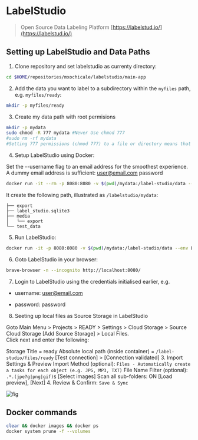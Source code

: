 # LabelStudio
> Open Source Data Labeling Platform [https://labelstud.io/](https://labelstud.io/)

## Setting up LabelStudio and Data Paths

1. Clone repository and set labelstudio as currenty directory:
```bash
cd $HOME/repositories/mxochicale/labelstudio/main-app

```

2. Add the data you want to label to a subdirectory within the `myfiles` path, e.g. `myfiles/ready`:
```bash
mkdir -p myfiles/ready
```

3. Create my data path with root permisions

```bash
mkdir -p mydata
sudo chmod -R 777 mydata #Never Use chmod 777
#sudo rm -rf mydata
#Setting 777 permissions (chmod 777) to a file or directory means that it will be readable, writable and executable by all users and may pose a huge security risk. [https://linuxize.com/post/what-does-chmod-777-mean/]
```

4. Setup LabelStudio using Docker:

Set the --username flag to an email address for the smoothest experience. A dummy email address is sufficient: 
user@email.com
password

```bash
docker run -it --rm -p 8080:8080 -v $(pwd)/mydata:/label-studio/data --env LABEL_STUDIO_LOCAL_FILES_SERVING_ENABLED=true --env LABEL_STUDIO_LOCAL_FILES_DOCUMENT_ROOT=/label-studio/files -v $(pwd)/myfiles:/label-studio/files -v $(pwd)/myproject:/label-studio/project heartexlabs/label-studio:latest label-studio init 'READY' --username user@email.com --password password --initial-project-description 'Annotate READY images.' --label-config /label-studio/project/config.xml
```

It create the following path, illustrated as `/labelstudio/mydata`:
```
├── export
├── label_studio.sqlite3
├── media
│   └── export
└── test_data
```


5. Run LabelStudio:
```bash
docker run -it -p 8080:8080 -v $(pwd)/mydata:/label-studio/data --env LABEL_STUDIO_LOCAL_FILES_SERVING_ENABLED=true --env LABEL_STUDIO_LOCAL_FILES_DOCUMENT_ROOT=/label-studio/files -v $(pwd)/myfiles:/label-studio/files -v $(pwd)/myproject:/label-studio/project heartexlabs/label-studio:latest label-studio start READY --username user@email.com --password password
```


6. Goto LabelStudio in your browser: 
```bash
brave-browser -n --incognito http://localhost:8080/
```

7. Login to LabelStudio using the credentials initialised earlier, e.g. 
* username: 
user@email.com

* password: 
password


8. Seeting up local files as Source Storage in  LabelStudio

Goto Main Menu > Projects > READY > Settings > Cloud Storage > Source Cloud Storage [Add Source Storage] > Local Files.   
Click next and enter the following:  

Storage Title = ready
Absolute local path (inside container) = `/label-studio/files/ready`  [Test connection] > [Connection validated]
3. Import Settings & Preview
    Import Method (optional): `Files - Automatically create a tasks for each object (e.g. JPG, MP3, TXT)`
    File Name Filter (optional): `.*.(jpe?g|png|gif)$` [Select images]
    Scan all sub-folders: ON  [Load preview], [Next]
4. Review & Confirm: `Save & Sync`

![fig](fig_add_sources.png)






## Docker commands
```bash
clear && docker images && docker ps
docker system prune -f --volumes
```

